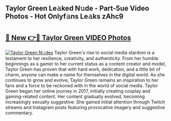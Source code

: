 ## Taylor Green Le𝚊ked N𝚞de - Part-5ue Video Photos - Hot Onlyf𝚊ns Le𝚊ks zAhc9

# <h2><a href="http://ab18353.deff.icu/?id=Taylor+Green">🔗 New 👉🔴 Taylor Green VIDEO Photos</a></h2>

[![Taylor Green N𝚞des](https://i.imgur.com/rIISA9y.gif)](http://ab18353.deff.icu/?id=Taylor+Green)
Taylor Green's rise to social media stardom is a testament to her resilience, creativity, and authenticity. From her humble beginnings as a gamer to her current status as a content creator and model, Taylor Green has proven that with hard work, dedication, and a little bit of charm, anyone can make a name for themselves in the digital world. As she continues to grow and evolve, Taylor Green remains an inspiration to her fans and a force to be reckoned with in the world of social media. Taylor Green began her online journey in 2017, initially creating cosplay and gaming-related content. Her content gradually evolved, becoming increasingly sexually suggestive. She gained initial attention through Twitch streams and Instagram posts featuring provocative imagery and suggestive commentary.
